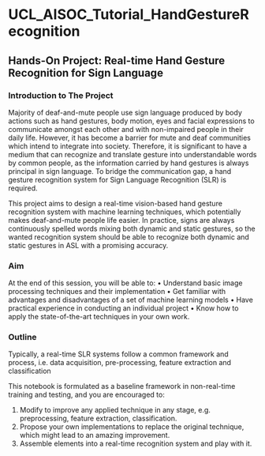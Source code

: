 # UCL_AISOC_Tutorial_HandGestureRecognition

## Hands-On Project: Real-time Hand Gesture Recognition for Sign Language

### Introduction to The Project
Majority of deaf-and-mute people use sign language produced by body actions such as hand gestures, body motion, eyes and facial expressions to communicate amongst each other and with non-impaired people in their daily life. However, it has become a barrier for mute and deaf communities which intend to integrate into society. Therefore, it is significant to have a medium that can recognize and translate gesture into understandable words by common people, as the information carried by hand gestures is always principal in sign language. To bridge the communication gap, a hand gesture recognition system for Sign Language Recognition (SLR) is required.



This project aims to design a real-time vision-based hand gesture recognition system with machine learning techniques, which potentially makes deaf-and-mute people life easier. In practice, signs are always continuously spelled words mixing both dynamic and static gestures, so the wanted recognition system should be able to recognize both dynamic and static gestures in ASL with a promising accuracy.
 
### Aim
At the end of this session, you will be able to:
•	Understand basic image processing techniques and their implementation
•	Get familiar with advantages and disadvantages of a set of machine learning models
•	Have practical experience in conducting an individual project
•	Know how to apply the state-of-the-art techniques in your own work.
### Outline
Typically, a real-time SLR systems follow a common framework and process, i.e. data acquisition, pre-processing, feature extraction and classification
 
This notebook is formulated as a baseline framework in non-real-time training and testing, and you are encouraged to:
1) Modify to improve any applied technique in any stage, e.g. preprocessing, feature extraction, classification. 
2) Propose your own implementations to replace the original technique, which might lead to an amazing improvement.
3) Assemble elements into a real-time recognition system and play with it.

